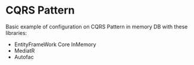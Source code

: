 # CQRS Pattern

Basic example of configuration on CQRS Pattern in memory DB with these libraries:
- EntityFrameWork Core InMemory
- MediatR
- Autofac

